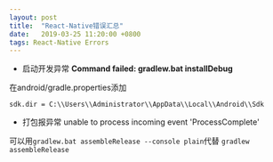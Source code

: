 ```yaml
---
layout: post
title:  "React-Native错误汇总"
date:   2019-03-25 11:20:00 +0800
tags: React-Native Errors
---
```


- 启动开发异常 **Command failed: gradlew.bat installDebug**

在android/gradle.properties添加

```
sdk.dir = C:\\Users\\Administrator\\AppData\\Local\\Android\\Sdk
```

- 打包报异常 unable to process incoming event 'ProcessComplete' <ProgressCompleteEvent>

可以用``gradlew.bat assembleRelease --console plain``代替 ``gradlew assembleRelease``
